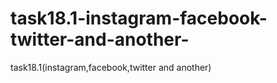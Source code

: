 # task18.1-instagram-facebook-twitter-and-another-
task18.1(instagram,facebook,twitter and another)
